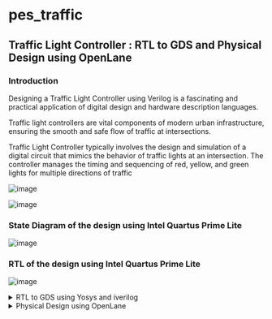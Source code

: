 # pes_traffic

## Traffic Light Controller : RTL to GDS and Physical Design using OpenLane 

  
### Introduction

Designing a Traffic Light Controller using Verilog is a fascinating and practical application of digital design and hardware description languages. 

Traffic light controllers are vital components of modern urban infrastructure, ensuring the smooth and safe flow of traffic at intersections.

Traffic Light Controller typically involves the design and simulation of a digital circuit that mimics the behavior of traffic lights at an intersection. The controller manages the timing and sequencing of red, yellow, and green lights for 
multiple directions of traffic

![image](https://github.com/AzeemRG/pes_traffic/assets/128957056/0966d48d-e74a-4d8a-9eec-5d876df75b25)

![image](https://github.com/AzeemRG/pes_traffic/assets/128957056/6d5a2633-e26a-449b-bb1a-0992e6ad0c84)


### State Diagram of the design using Intel Quartus Prime Lite

![image](https://github.com/AzeemRG/pes_traffic/assets/128957056/84c48ffb-a1f3-4c6f-8714-1e3b2eaa1538)

### RTL of the design using Intel Quartus Prime Lite

![image](https://github.com/AzeemRG/pes_traffic/assets/128957056/e1b3c00f-7442-486d-8af2-6218ccfcd69e)



<details>
  <summary>RTL to GDS using Yosys and iverilog</summary>
    <br>


<details>
<summary>Tools Used and Installation  </summary>
<br>
   

##### Iverilog:

  ``` 
   sudo apt-get update
   sudo apt-get install iverilog

```

##### Yosys:

   ```
   git clone https://github.com/YosysHQ/yosys.git
   sudo apt install make
   sudo apt-get install build-essential clang bison flex \
   libreadline-dev gawk tcl-dev libffi-dev git \
   graphviz xdot pkg-config python3 libboost-system-dev \
   libboost-python-dev libboost-filesystem-dev zlib1g-dev
   sudo make install
```

</details>
<details>
<summary>Pre Simulation of design </summary>
<br>

### Simulation using iverilog 

After successfull installation lets create folder for our files
```
mkdir pes_traffic_controller
```

Copy the design file and testbench file provided and paste the created directory

Use this commands for simulation

```
cd pes_traffic_controller
iverilog pes_traffic.v  pes_tb_traffic.v
./a.out
gtkwave dump.vcd
```

![image](https://github.com/AzeemRG/pes_traffic/assets/128957056/7381f2c8-843f-4079-b563-5f9e56908c5e)

![image](https://github.com/AzeemRG/pes_traffic/assets/128957056/c8bb293c-59c1-429e-8a21-86867125ac15)

Output Waveform:

![image](https://github.com/AzeemRG/pes_traffic/assets/128957056/6a30bb0a-ce5d-4c35-a4a6-8bba21e8bd5a)


</details>
<details>
<summary>Synthesis Using GLS  </summary>
<br>
   
### Introduction

Synthesis is a critical step in the design of integrated circuits. It transforms the high-level, abstract representation of a design, known as Register-Transfer Level (RTL), into a gate-level netlist. This netlist is composed of actual logic gates that are available in the specific technology libraries for the target chip.

The synthesis process unfolds in several stages:

   Conversion of RTL to Basic Logic Gates: Initially, the RTL description is translated into a network of fundamental logic gates like AND, OR, and flip-flops.

  Mapping to Technology-Dependent Gates: The next step involves matching the basic logic gates from the RTL description to the corresponding technology-specific gates available in the chosen library.

   Optimizing the Netlist: After mapping, optimization comes into play. The goal is to enhance the netlist by making it more efficient, but without violating any constraints set by the designer. This optimization can involve minimizing gate count, reducing power consumption, and improving performance.

#### Synthesis using GLS of our design 

Invoking Yosys , reading the skywater130 pdk library and reading the design file 

Use command

```
yosys
read_liberty -lib /home/azeem/VLSI/sky130RTLDesignAndSynthesisWorkshop/lib/sky130_fd_sc_hd__tt_025C_1v80.lib
read_verilog pes_traffic.v
``` 

![image](https://github.com/AzeemRG/pes_traffic/assets/128957056/8b1359df-05ae-49e9-9d84-ce8651a7b0aa)

Synthesis: 

for synthesis use command ``` synth -top pes_traffic ``` 

![image](https://github.com/AzeemRG/pes_traffic/assets/128957056/76ecd4e9-cc0c-4185-a993-8d95e581ec09)

Printing Stat:

![image](https://github.com/AzeemRG/pes_traffic/assets/128957056/cf4c391e-2dba-4bda-ad90-f8f36ab14523)

ABC: 

To run ABC use command ``` abc -liberty /home/azeem/VLSI/sky130RTLDesignAndSynthesisWorkshop/lib/sky130_fd_sc_hd__tt_025C_1v80.lib ```

![image](https://github.com/AzeemRG/pes_traffic/assets/128957056/d2bd53e3-1937-458f-a949-9d0d9eb2d58b)

ABC results:

![image](https://github.com/AzeemRG/pes_traffic/assets/128957056/d6f3fdf5-5c7c-41c2-81bd-956912432c71)


Layout :

Use command ``` show ``` to get Layout 

![image](https://github.com/AzeemRG/pes_traffic/assets/128957056/5cdeb55d-8f14-4315-8565-1d2990a1a3da)

![image](https://github.com/AzeemRG/pes_traffic/assets/128957056/fc56ff2b-7529-4717-849f-1661d5f0443c)

![image](https://github.com/AzeemRG/pes_traffic/assets/128957056/851c1612-1326-4ec7-812c-95d74eac16ec)

Netlist :

Use Command ``` write_verilog -noattr pes_traffic_netlist.v ```

![image](https://github.com/AzeemRG/pes_traffic/assets/128957056/a7fd43a1-6d75-43ac-a6e6-44f7cb695658)

</details>
<details>
<summary>Post Simulation </summary>
<br>
   
### Simulation created netlist using iverilog 

Use command 
```
iverilog /home/azeem/VLSI/sky130RTLDesignAndSynthesisWorkshop/my_lib/verilog_model/primitives.v /home/azeem/VLSI/sky130RTLDesignAndSynthesisWorkshop/my_lib/verilog_model/sky130_fd_sc_hd.v pes_traffic_netlist.v pes_tb_traffic.v
./a.out
gtkwave dump.vcd
```

![image](https://github.com/AzeemRG/pes_traffic/assets/128957056/e1db5423-4200-4d0d-a16f-2df010838e80)

Final Post Simulation Output Waveform:

![image](https://github.com/AzeemRG/pes_traffic/assets/128957056/b77690d9-77fc-4d30-a851-1f1db854bd24)

</details>
<details>
<summary>Conclusions </summary> </summary>
<br>

As we can see Pre and Post Simulation Results match , so we can confirm there is no GLS mismatch. We can Go ahead with PD development 

Results:

- Total Number of Cells : 292 
- Total Number of Input Signals : 62
- Total Number of Output Signals : 71 
- Total Number of Internal Signals : 160 



</details>
<details>
<summary>Referrence Repos </summary>
<br>

https://github.com/AzeemRG/asic_special_topic

Also Checkout for Physical Design Using OpenLane

https://github.com/AzeemRG/Pes_Openlane_pd




</details>

</details>

<details>
  <summary>Physical Design using OpenLane</summary>
    <br>

# Introduction to OpenLane 

![image](https://github.com/AzeemRG/pes_traffic/assets/128957056/74df30d0-f050-4ca7-ab17-d4f7da9df9c7)

OpenLane is an open-source, automated digital ASIC (Application-Specific Integrated Circuit) design flow framework. It plays a pivotal role in simplifying and streamlining the process of designing custom integrated circuits, making it more accessible to a wider range of engineers and designers.

Here is the basic OpenLane Design Flow

RTL Design

Synthesis

Floor Planning

Placement and Routing

Clock Tree Synthesis

Power Planning

Physical Verification

GDSII Generation

Manufacturing

Testing

Packaging

Deployment


<details>
<summary>Complete Installation </summary>
<br>

## Docker Installation

Prerequisite

```
sudo apt-get update
sudo apt-get upgrade
sudo apt install -y build-essential python3 python3-venv python3-pip python3-tk make git
```

Installation steps

```
# Remove old installations
sudo apt-get remove docker docker-engine docker.io containerd runc
# Installation of requirements
sudo apt-get update
sudo apt-get install \
   ca-certificates \
   curl \
   gnupg \
   lsb-release
# Add the keyrings of docker
sudo mkdir -p /etc/apt/keyrings
curl -fsSL https://download.docker.com/linux/ubuntu/gpg | sudo gpg --dearmor -o /etc/apt/keyrings/docker.gpg
# Add the package repository
echo \
   "deb [arch=$(dpkg --print-architecture) signed-by=/etc/apt/keyrings/docker.gpg] https://download.docker.com/linux/ubuntu \
   $(lsb_release -cs) stable" | sudo tee /etc/apt/sources.list.d/docker.list > /dev/null
# Update the package repository
sudo apt-get update

# Install Docker
sudo apt-get install docker-ce docker-ce-cli containerd.io docker-compose-plugin

# Check for installation
sudo docker run hello-world
```

Successful Installation will look like this

Hello from Docker!
This message shows that your installation appears to be working correctly.

To generate this message, Docker took the following steps:
1. The Docker client contacted the Docker daemon.
2. The Docker daemon pulled the "hello-world" image from the Docker Hub. (amd64)
3. The Docker daemon created a new container from that image which runs the executable that produces the output you are currently reading.
4. The Docker daemon streamed that output to the Docker client, which sent it to your terminal.

To try something more ambitious, you can run an Ubuntu container with:
$ docker run -it ubuntu bash

Share images, automate workflows, and more with a free Docker ID:
https://hub.docker.com/

For more examples and ideas, visit:
https://docs.docker.com/get-started/

###### For Different OS
Above shown steps are for ubuntu

Use below website for other OS

https://openlane2.readthedocs.io/en/latest/getting_started/docker_installation/index.html

## OpenLane Installation

```
sudo apt-get update
sudo apt-get upgrade
sudo apt install -y build-essential python3 python3-venv python3-pip make git
```

```
sudo apt install apt-transport-https ca-certificates curl software-properties-common
curl -fsSL https://download.docker.com/linux/ubuntu/gpg | sudo gpg --dearmor -o /usr/share/keyrings/docker-archive-keyring.gpg

echo "deb [arch=amd64 signed-by=/usr/share/keyrings/docker-archive-keyring.gpg] https://download.docker.com/linux/ubuntu $(lsb_release -cs) stable" | sudo tee /etc/apt/sources.list.d/docker.list > /dev/null

sudo apt update

sudo apt install docker-ce docker-ce-cli containerd.io

sudo docker run hello-world

sudo groupadd docker
sudo usermod -aG docker $USER
sudo reboot 
```
After reboot

```
docker run hello-world
```

Check dependencies 

```
git --version
docker --version
python3 --version
python3 -m pip --version
make --version
python3 -m venv -h

Below steps installs PDKs and Tools
cd $HOME
git clone https://github.com/The-OpenROAD-Project/OpenLane
cd OpenLane
make
make test

``` 

## Magic Installation 

```
sudo apt-get install m4
sudo apt-get install tcsh
sudo apt-get install csh
sudo apt-get install libx11-dev
sudo apt-get install tcl-dev tk-dev
sudo apt-get install libcairo2-dev
sudo apt-get install mesa-common-dev libglu1-mesa-dev
sudo apt-get install libncurses-dev
git clone https://github.com/RTimothyEdwards/magic
cd magic
./configure
make
make install
```


</details>
<details>
<summary> Getting Started </summary>
<br>

Launching OpenLane

![image](https://github.com/AzeemRG/pes_traffic/assets/128957056/98cbd04d-a047-456d-b006-b293424b7092)

Before getting started make sure to to create your design folder 

```
    cd OpenLane\designs
    mkdir pes_traffic
    cd pes_traffic
    mkdir src
```
Add ur verilog file inside and outside of src folder 

Create config.json file using ``` gedit config.json ```  and add inside and outside of the src folder 

Note : Also make sure to add pdk file..  in my case its skywater130 pdk 

Config file should look like this

```

{
    "DESIGN_NAME": "pes_traffic",
    "VERILOG_FILES": "dir::src/pes_traffic.v",
    "CLOCK_PORT": "clk",
    "CLOCK_NET": "clk",
    "GLB_RESIZER_TIMING_OPTIMIZATIONS": true,
    "CLOCK_PERIOD": 5,
    "PL_RANDOM_GLB_PLACEMENT": 1,
    "PL_TARGET_DENSITY": 0.5,
    "FP_SIZING" : "relative",

"LIB_SYNTH": "dir::src/sky130_fd_sc_hd__typical.lib",
"LIB_FASTEST": "dir::src/sky130_fd_sc_hd__fast.lib",
"LIB_SLOWEST": "dir::src/sky130_fd_sc_hd__slow.lib",
"LIB_TYPICAL": "dir::src/sky130_fd_sc_hd__typical.lib",
"TEST_EXTERNAL_GLOB": "dir::../pes_ic/src/*",
"SYNTH_DRIVING_CELL":"sky130_vsdinv",

    "pdk::sky130*": {
        "FP_CORE_UTIL": 5,
        "scl::sky130_fd_sc_hd": {
            "FP_CORE_UTIL": 2
        }
    }

    

}

```

To undergo interactive flow use command 

```
 .\flow.tcl -interactive
package require openlane 0.9
prep -design <UR_DESIGN_NAME>
```



</details>
<details>
<summary> Synthesis </summary>
<br>

use command ```run_synthesis``` to initiate it 

 ![image](https://github.com/AzeemRG/pes_traffic/assets/128957056/3a57352a-eaaf-49dd-b7c4-18e6c29dd39c)

to see the report or printing stats to go the following path 

``` /home/azeem/OpenLane/designs/pes_traffic/runs/RUN_Direct/reports ``` in that go to synthesis and check the report 

![image](https://github.com/AzeemRG/pes_traffic/assets/128957056/d23ba5d5-9b13-407b-bb8e-a888a8aab10f)


![image](https://github.com/AzeemRG/pes_traffic/assets/128957056/f9be828d-2a62-454c-90c3-88a11f831cd7)

We can see info about cells and area of chip module through this step and get intresting factors like flop ratio or cell ratio etc 

</details>
<details>
<summary> Floorplan </summary>
<br>

use command ```run_floorplan``` to initiate it 

![image](https://github.com/AzeemRG/pes_traffic/assets/128957056/04c69744-9469-48af-9b32-c705a44e8ec0)

to see the floorplan layout go the path ``` cd  /home/azeem/OpenLane/designs/pes_traffic/runs/RUN_2023.11.02_19.46.32/results/floorplan ```

Use magic tool to see the layout using the .def file created during the process

``` magic -T /home/azeem/OpenLane/pdk/sky130A/libs.tech/magic/sky130A.tech lef read ../../tmp/merged.nom.lef def pes_traffic.def & ```

![image](https://github.com/AzeemRG/pes_traffic/assets/128957056/e59be8d9-602c-43ac-9ade-ea473cce7230)


</details>
<details>
<summary> Placement </summary>
<br>

use command ``` run_placement``` 

![image](https://github.com/AzeemRG/pes_traffic/assets/128957056/220a0105-586f-4391-8700-79eda3824db9)

use magic tool to see the layout by going to path same path but this time its placement `` ......results/placements

![image](https://github.com/AzeemRG/pes_traffic/assets/128957056/4b69d7b4-f3b8-4db5-8640-99fd96e0f3da)


![image](https://github.com/AzeemRG/pes_traffic/assets/128957056/c49ee4de-0725-49f5-af33-a4fe8ed2f557)


![image](https://github.com/AzeemRG/pes_traffic/assets/128957056/77b395cb-9ba8-4e1e-8aa4-f23e66f1a672)


</details>
<details>
<summary> CTS </summary>
<br>

use command ```run_cts ```

![image](https://github.com/AzeemRG/pes_traffic/assets/128957056/3f7e199a-f9e8-4e6b-b6d1-d5aef6ee0235)

to see the slack reports go the log folder using path 
```
/home/azeem/OpenLane/designs/pes_traffic/runs/RUN_2023.11.02_19.46.32/logs/cts

in that open 12-cts_sta.log

```
we can see slack is meet and there skew in under control 

 ![image](https://github.com/AzeemRG/pes_traffic/assets/128957056/37ced2f4-bf90-4bc2-bd78-efdaf42e596a)


![image](https://github.com/AzeemRG/pes_traffic/assets/128957056/da9e94f2-9a70-4ef8-89de-f0ac2da53c04)

Note : log file is added for more information 


</details>
<details>
<summary> Routing </summary>
<br>

use command ``` run_routing ``` 

![image](https://github.com/AzeemRG/pes_traffic/assets/128957056/a845c542-d89c-483d-9ab6-870729acaa12)

![image](https://github.com/AzeemRG/pes_traffic/assets/128957056/4a8c96d3-e3b1-460e-9b4d-1462de34aa63)

![image](https://github.com/AzeemRG/pes_traffic/assets/128957056/63687bbb-a2de-4086-a407-14052cf293a2)



</details>
<details>
<summary> Non-interactive flow </summary>
<br>

Use below commands 
```
cd Openlane
make mount
./flow.tcl -design <UR_DESIGN_NAME>
```

#### Steps involved in flow 


- Running Synthesis: This step involves synthesizing the RTL (Register Transfer Level) code to generate a gate-level netlist.
- Running Single-Corner Static Timing Analysis: A static timing analysis is performed at a single process corner to ensure that the design meets its timing constraints.
- Running Initial Floorplanning, Setting Core Dimensions: Initial floorplanning involves defining the rough placement and dimensions of the core area of the chip.
- Running IO Placement: This step involves placing the input and output pads of the chip.
- Running Power planning with power {VPWR} and ground {VGND}: Power planning is essential for distributing power and ground connections effectively throughout the chip.
- Generating PDN: This generates the Power Distribution Network for ensuring proper power delivery.
- Performing Random Global Placement: Initial placement of standard cells is done randomly.
- Running Placement Resizer Design Optimizations: Optimization techniques are applied to improve the placement of standard cells.
- Writing Verilog: Generate a new Verilog file after placement optimizations.
- Running Detailed Placement: A more refined placement of cells is performed.
- Running Placement Resizer Timing Optimizations: Timing-specific optimizations are applied to the placement.
- Writing Verilog, Routing: Generate a new Verilog file after routing optimizations.
- Running Global Routing Resizer Timing Optimizations: Further timing optimizations are applied to the routing.
- Writing Verilog: Generate a new Verilog file after routing.
- Running Detailed Placement: Re-run placement after global routing.
- Running Global Routing, Starting FastRoute Antenna Repair Iterations: Global routing of the design is done, and antenna repair iterations are initiated to fix potential antenna effects.
- Running Fill Insertion: Inserting filler cells to meet design requirements.
- Writing Verilog: Generate a new Verilog file after fill insertion.
- Running Detailed Routing, No DRC violations after detailed routing: Detailed routing of the design is performed, and DRC (Design Rule Check) violations are checked and corrected.
= Writing Verilog, Running parasitics-based static timing analysis: Generate a new Verilog file and run a static timing analysis with consideration for parasitic capacitance and resistance.
- Running SPEF Extraction at the min process corner: Extraction of parasitic information at the minimum process corner.
= Running Multi-Corner Static Timing Analysis at the min process corner: Perform static timing analysis considering multiple process corners.
- Running SPEF Extraction at the max process corner: Extraction of parasitic information at the maximum process corner.
- Running Multi-Corner Static Timing Analysis at the max process corner: Perform static timing analysis considering multiple process corners.
- Running SPEF Extraction at the nom process corner: Extraction of parasitic information at the nominal process corner.
- Running Single-Corner Static Timing Analysis at the nom process corner: Static timing analysis at the nominal process corner.
- Running Multi-Corner Static Timing Analysis at the nom process corner: Perform static timing analysis considering multiple corners at the nominal process corner.
- Running Magic to generate various views, Streaming out GDS-II with Magic, Generating MAGLEF views: Generate different views and output the final GDS-II layout file for the chip.
- Streaming out GDS-II with Klayout: Output the GDS-II layout file using the Klayout tool.
- Running XOR on the layouts using Klayout: Perform XOR operation on layouts to check for any differences.
- Running Magic Spice Export from LEF: This step involves exporting Spice netlists from the Layout Exchange Format (LEF) files. These netlists are essential for simulating and verifying the functionality of the chip.
- Writing Powered Verilog: Generate a new Verilog file that incorporates information about power consumption and other relevant power-related details.
- Writing Verilog: Another step of generating a Verilog file, possibly after incorporating power-related information.
- Running LEF LVS: Performing Layout vs. Schematic (LVS) checks using the Layout Exchange Format (LEF) data to ensure that the layout matches the intended schematic.
- Running Magic DRC, Converting Magic DRC Violations to Magic Readable Format, Converting Magic DRC Violations to Klayout Database, Converting DRC Violations to RDB Format, No DRC violations after GDS streaming out, Running Antenna Checks: In this step, Design Rule Checks (DRC) are performed using the Magic tool. Any DRC violations are detected, and the results may be converted to different formats for further analysis or reporting. Additionally, antenna checks are run to identify and mitigate potential issues with charge accumulation.
- Running OpenROAD Antenna Rule Checker: This step involves running the OpenROAD Antenna Rule Checker to further ensure that the chip design is free from antenna effects, which can lead to unexpected issues during chip operation.
- Running CVC, Saving final set of views, Saving runtime environment, Generating final set of reports, Created manufacturability report: In this final step, Chip Verification Continuum (CVC) is run to verify the chip's functionality and compliance with design rules. Various views and reports are saved, including a manufacturability report. This report summarizes the results of the chip design process, indicating whether it's ready for manufacturing.



DRC Check after ending of entire flow

![image](https://github.com/AzeemRG/pes_traffic/assets/128957056/6f537f3c-6bcb-4ac9-8bb2-3a77867fa3bd)

</details>
<details>
<summary> Results and Report</summary>
<br>

- Number of cells: 262
- Chip area for module '\pes_traffic': 3072.947200
- Design area 6783 u^2 4% utilization.
- report_worst_slack -max (Setup) : 0.43
- report_worst_slack -min (Hold) : 0.27







